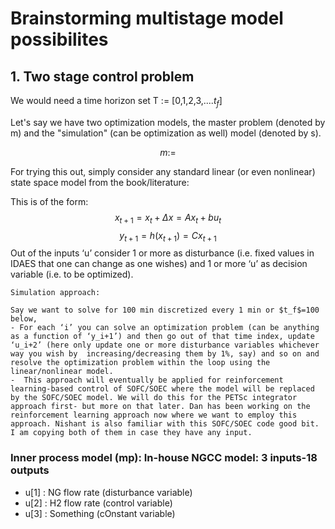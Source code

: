 # Brainstorming multistage model possibilites


## 1. Two stage control problem 

We would need a time horizon set T := [0,1,2,3,....$t_f$]

Let's say we have two optimization models, the master problem (denoted by m) and the "simulation" (can be optimization as well) model (denoted by s). 

$$m := $$
   


For trying this out, simply consider any standard linear (or even nonlinear) state space model from the book/literature: 

This is of the form: 
$$x_{t+1}=x_t+\Delta x = Ax_t+bu_t$$
$$y_{t+1}=h(x_{t+1}) = Cx_{t+1}$$
   Out of the inputs ‘u’ consider 1 or more as disturbance (i.e. fixed values in IDAES that one can change as one wishes) and 1 or more ‘u’ as decision variable (i.e. to be optimized).
   
    Simulation approach:

    Say we want to solve for 100 min discretized every 1 min or $t_f$=100 below, 
    - For each ‘i’ you can solve an optimization problem (can be anything as a function of ‘y_i+1’) and then go out of that time index, update ‘u_i+2’ (here only update one or more disturbance variables whichever way you wish by  increasing/decreasing them by 1%, say) and so on and resolve the optimization problem within the loop using the linear/nonlinear model.
    -  This approach will eventually be applied for reinforcement learning-based control of SOFC/SOEC where the model will be replaced by the SOFC/SOEC model. We will do this for the PETSc integrator approach first- but more on that later. Dan has been working on the reinforcement learning approach now where we want to employ this approach. Nishant is also familiar with this SOFC/SOEC code good bit. I am copying both of them in case they have any input.


### Inner process model (mp): In-house NGCC model: 3 inputs-18 outputs
- u[1] : NG flow rate (disturbance variable)
- u[2] : H2 flow rate (control variable)
- u[3] : Something    (cOnstant variable)
  

